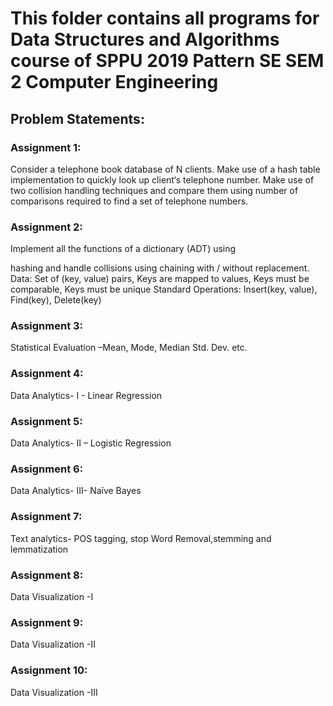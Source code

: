 # This folder contains all programs for Data Structures and Algorithms course of SPPU 2019 Pattern SE SEM 2 Computer Engineering

## Problem Statements:
### Assignment 1:
Consider a telephone book database of N clients. Make use of a hash table implementation to quickly look up client‘s telephone number. Make use of two collision handling techniques and compare them using number of comparisons required to find a set of telephone numbers.

### Assignment 2:
Implement all the functions of a dictionary (ADT) using

hashing and handle collisions using chaining with / without replacement. Data: Set of (key, value) pairs, Keys are mapped to values, Keys must be comparable, Keys must be unique Standard Operations: Insert(key, value), Find(key), Delete(key)

### Assignment 3:
Statistical Evaluation –Mean, Mode, Median Std. Dev. etc.

### Assignment 4:
Data Analytics- I - Linear Regression

### Assignment 5:
Data Analytics- II – Logistic Regression

### Assignment 6: 
Data Analytics- III- Naïve Bayes

### Assignment 7:
Text analytics- POS tagging, stop Word Removal,stemming and lemmatization

### Assignment 8:
Data Visualization -I

### Assignment 9:
Data Visualization -II

### Assignment 10:
Data Visualization -III
